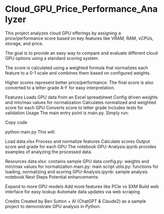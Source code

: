 # Cloud_GPU_Price_Performance_Analyzer
This project analyzes cloud GPU offerings by assigning a price/performance score based on key features like VRAM, RAM, vCPUs, storage, and price.


The goal is to provide an easy way to compare and evaluate different cloud GPU options using a standard scoring system.

The score is calculated using a weighted formula that normalizes each feature to a 0-1 scale and combines them based on configured weights.

Higher scores represent better price/performance. The final score is also converted to a letter grade A-F for easy interpretation.

Features
Loads GPU data from an Excel spreadsheet
Config driven weights and min/max values for normalization
Calculates normalized and weighted score for each GPU
Converts score to letter grade
Includes tests for validation
Usage
The main entry point is main.py. Simply run:

Copy code

python main.py
This will:

Load data.xlsx
Process and normalize features
Calculate scores
Output score and grade for each GPU
The notebook GPU-Analysis.ipynb provides examples of analyzing the processed data.

Resources
data.xlsx: contains sample GPU data
config.py: weights and min/max values for normalization
main.py: main script
utils.py: functions for loading, normalizing and scoring
GPU-Analysis.ipynb: sample analysis notebook
Next Steps
Potential enhancements:

Expand to more GPU models
Add more features like PCIe vs SXM
Build web interface for easy lookup
Automate data updates via web scraping

Credits
Created by Ben Sutton + AI (ChatGPT & Claude2) as a sample project to demonstrate GPU analysis in Python.
